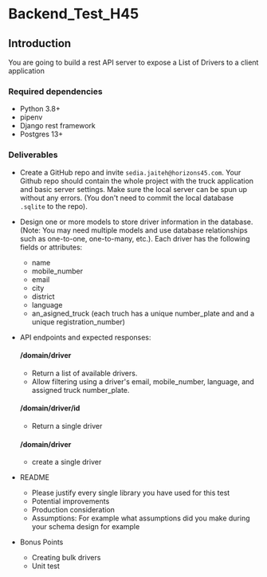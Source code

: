 # Backend_Test_H45

## Introduction
You are going to build a rest API server to expose a List of Drivers to a client application

### Required dependencies

- Python 3.8+
- pipenv
- Django rest framework
- Postgres 13+

### Deliverables

* Create a GitHub repo and invite `sedia.jaiteh@horizons45.com`. Your Github repo should contain the whole project with the truck application and basic server settings. Make sure the local server can be spun up without any errors. (You don't need to commit the local database `.sqlite` to the repo).

* Design one or more models to store driver information in the database. (Note: You may need multiple models and use database relationships such as one-to-one, one-to-many, etc.). Each driver has the following fields or attributes:
  * name
  * mobile_number
  * email
  * city
  * district
  * language
  * an_asigned_truck (each truch has a unique number_plate and and a unique registration_number)

* API endpoints and expected responses:

  #### /domain/driver
  - Return a list of available drivers.
  - Allow filtering using a driver's email, mobile_number, language, and assigned truck number_plate.
  
  #### /domain/driver/id
  - Return a single driver

  #### /domain/driver
  - create a single driver

* README
  * Please justify every single library you have used for this test
  * Potential improvements
  * Production consideration
  * Assumptions: For example what assumptions did you make during your schema design for example

* Bonus Points
  * Creating bulk drivers
  * Unit test
